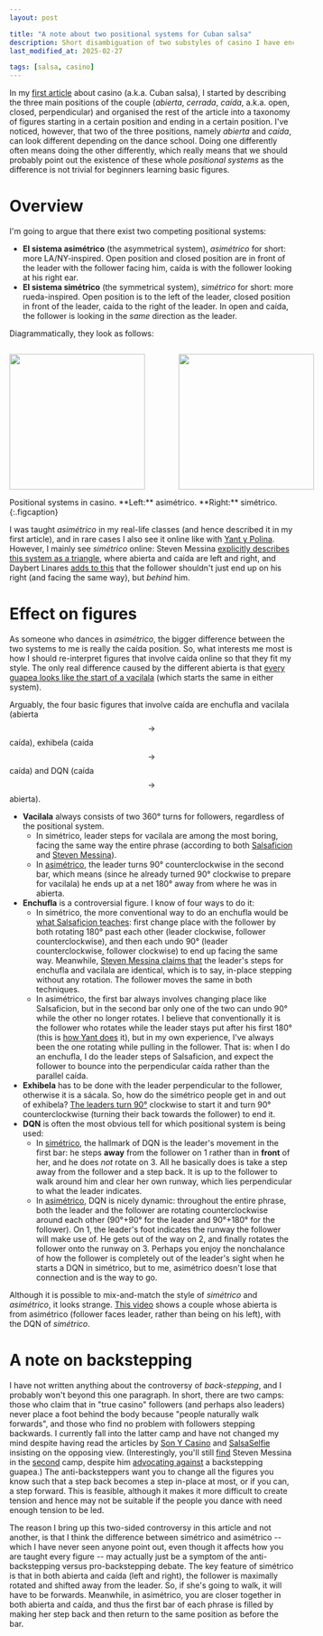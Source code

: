 ```yaml
---
layout: post

title: "A note about two positional systems for Cuban salsa"
description: Short disambiguation of two substyles of casino I have encountered in the wild.
last_modified_at: 2025-02-27

tags: [salsa, casino]
---
```


In my [first article](https://bauwenst.github.io/posts/tutorials/dancing/2024-12-11-casino-101/) about casino (a.k.a. Cuban salsa), I started by describing the three main positions of the couple (*abierta*, *cerrada*, *caída*, a.k.a. open, closed, perpendicular) and organised the rest of the article into a taxonomy of figures starting in a certain position and ending in a certain position. I've noticed, however, that two of the three positions, namely *abierta* and *caída*, can look different depending on the dance school. Doing one differently often means doing the other differently, which really means that we should probably point out the existence of these whole *positional systems* as the difference is not trivial for beginners learning basic figures.

# Overview
I'm going to argue that there exist two competing positional systems: 
- **El sistema asimétrico** (the asymmetrical system), *asimétrico* for short: more LA/NY-inspired. Open position and closed position are in front of the leader with the follower facing him, caída is with the follower looking at his right ear.
- **El sistema simétrico** (the symmetrical system), *simétrico* for short: more rueda-inspired. Open position is to the left of the leader, closed position in front of the leader, caída to the right of the leader. In open and caída, the follower is looking in the *same* direction as the leader.

Diagrammatically, they look as follows:
<p style="display:inline-block; white-space: nowrap; width:100%; text-align: center;">
    <span style="display:inline-block; vertical-align:middle; padding-right: 4em;">
        <img src="/cdn/img/svg/2025/salsa-sistema-asimetrico.svg" style="height: 25cqw;"/>
    </span>
    <span style="display:inline-block; vertical-align:middle;">
        <img src="/cdn/img/svg/2025/salsa-sistema-simetrico.svg" style="width: 25cqw;"/>
    </span>
</p>
Positional systems in casino. **Left:** asimétrico. **Right:** simétrico.
{:.figcaption}

I was taught *asimétrico* in my real-life classes (and hence described it in my first article), and in rare cases I also see it online like with [Yant y Polina](https://www.youtube.com/watch?v=K9jNJCZ420E). 
However, I mainly see *simétrico* online: Steven Messina [explicitly describes this system as a triangle](https://youtu.be/vPlTwKLdgDI?t=37), where abierta and caída are left and right, and Daybert Linares [adds to this](https://youtu.be/FSizt_LwXXA?t=215) that the follower shouldn't just end up on his right (and facing the same way), but *behind* him.

# Effect on figures
As someone who dances in *asimétrico*, the bigger difference between the two systems to me is really the caída position. So, what interests me most is how I should re-interpret figures that involve caída online so that they fit my style. The only real difference caused by the different abierta is that [every guapea looks like the start of a vacilala](https://youtu.be/LBb-rCmkGYo?t=226) (which starts the same in either system).

Arguably, the four basic figures that involve caída are enchufla and vacilala (abierta $$\to$$ caída), exhibela (caída $$\to$$ caída) and DQN (caída $$\to$$ abierta).
- **Vacilala** always consists of two 360° turns for followers, regardless of the positional system. 
    - In simétrico, leader steps for vacilala are among the most boring, facing the same way the entire phrase (according to both [Salsaficion](https://youtube.com/shorts/ZL76XvSxV44) and [Steven Messina](https://youtu.be/mM6nnzLmq8Q?t=178)). 
    - In [asimétrico](https://youtu.be/K9jNJCZ420E?t=175), the leader turns 90° counterclockwise in the second bar, which means (since he already turned 90° clockwise to prepare for vacilala) he ends up at a net 180° away from where he was in abierta.
- **Enchufla** is a controversial figure. I know of four ways to do it: 
    - In simétrico, the more conventional way to do an enchufla would be [what Salsaficion teaches](https://www.youtube.com/shorts/CRhzxm1H59o): first change place with the follower by both rotating 180° past each other (leader clockwise, follower counterclockwise), and then each undo 90° (leader counterclockwise, follower clockwise) to end up facing the same way. Meanwhile, [Steven Messina claims that](https://youtu.be/_iuTcEHnfZQ?t=252) the leader's steps for enchufla and vacilala are identical, which is to say, in-place stepping without any rotation. The follower moves the same in both techniques.
    - In asimétrico, the first bar always involves changing place like Salsaficion, but in the second bar only one of the two can undo 90° while the other no longer rotates. I believe that conventionally it is the follower who rotates while the leader stays put after his first 180° (this is [how Yant does](https://youtu.be/K9jNJCZ420E?t=227) it), but in my own experience, I've always been the one rotating while pulling in the follower. That is: when I do an enchufla, I do the leader steps of Salsaficion, and expect the follower to bounce into the perpendicular caída rather than the parallel caída.
- **Exhibela** has to be done with the leader perpendicular to the follower, otherwise it is a sácala. So, how do the simétrico people get in and out of exhibela? [The leaders turn 90°](https://youtu.be/_iuTcEHnfZQ?t=529) clockwise to start it and turn 90° counterclockwise (turning their back towards the follower) to end it.
- **DQN** is often the most obvious tell for which positional system is being used:
    - In [simétrico](https://youtube.com/shorts/CRhzxm1H59o), the hallmark of DQN is the leader's movement in the first bar: he steps **away** from the follower on 1 rather than in **front** of her, and he does *not* rotate on 3. All he basically does is take a step away from the follower and a step back. It is up to the follower to walk around him and clear her own runway, which lies perpendicular to what the leader indicates.
    - In [asimétrico](https://www.youtube.com/watch?v=h8Xj1Kin9Qs), DQN is nicely dynamic: throughout the entire phrase, both the leader and the follower are rotating counterclockwise around each other (90°+90° for the leader and 90°+180° for the follower). On 1, the leader's foot indicates the runway the follower will make use of. He gets out of the way on 2, and finally rotates the follower onto the runway on 3. Perhaps you enjoy the nonchalance of how the follower is completely out of the leader's sight when he starts a DQN in simétrico, but to me, asimétrico doesn't lose that connection and is the way to go.

Although it is possible to mix-and-match the style of *simétrico* and *asimétrico*, it looks strange. [This video](https://www.youtube.com/shorts/LOQ1xaBzMUc) shows a couple whose abierta is from asimétrico (follower faces leader, rather than being on his left), with the DQN of *simétrico*.

# A note on backstepping
I have not written anything about the controversy of *back-stepping*, and I probably won't beyond this one paragraph. In short, there are two camps: those who claim that in "true casino" followers (and perhaps also leaders) never place a foot behind the body because "people naturally walk forwards", and those who find no problem with followers stepping backwards. I currently fall into the latter camp and have not changed my mind despite having read the articles by [Son Y Casino](https://sonycasino.com/2016/08/01/on-the-mcc-and-the-dance-of-casino-a-perspective/) and [SalsaSelfie](https://salsaselfie.com/2022/02/13/cuban-salsa-why-a-follow-should-step-forward-by-default/) insisting on the opposing view. (Interestingly, you'll still [find](https://www.youtube.com/watch?v=ZRBoEPvoF7Y) Steven Messina in the [second](https://www.youtube.com/watch?v=ZheSebsyHLw) camp, despite him [advocating against](https://www.youtube.com/shorts/2a9vrxGnBiE) a backstepping guapea.) The anti-backsteppers want you to change all the figures you know such that a step back becomes a step in-place at most, or if you can, a step forward. This is feasible, although it makes it more difficult to create tension and hence may not be suitable if the people you dance with need enough tension to be led. 

The reason I bring up this two-sided controversy in this article and not another, is that I think the difference between simétrico and asimétrico -- which I have never seen anyone point out, even though it affects how you are taught every figure -- may actually just be a symptom of the anti-backstepping versus pro-backstepping debate. The key feature of simétrico is that in both abierta and caída (left and right), the follower is maximally rotated and shifted away from the leader. So, if she's going to walk, it will have to be forwards. Meanwhile, in asimétrico, you are closer together in both abierta and caída, and thus the first bar of each phrase is filled by making her step back and then return to the same position as before the bar.
